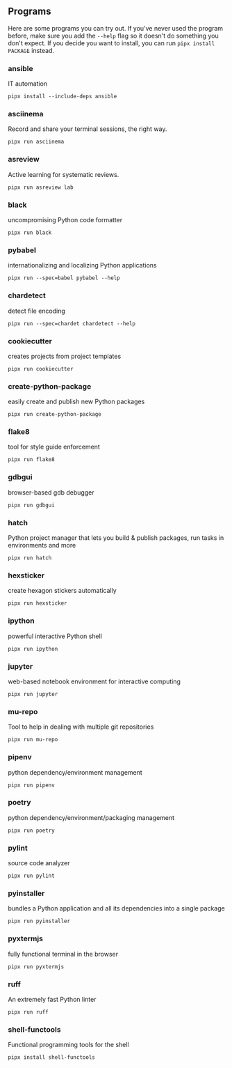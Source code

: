 ## Programs

Here are some programs you can try out. If you've never used the program before, make sure you add the `--help` flag so it doesn't do something you don't expect. If you decide you want to install, you can run `pipx install PACKAGE` instead.

### ansible

IT automation

```
pipx install --include-deps ansible
```

### asciinema

Record and share your terminal sessions, the right way.

```
pipx run asciinema
```

### asreview

Active learning for systematic reviews.

```
pipx run asreview lab
```

### black

uncompromising Python code formatter

```
pipx run black
```

### pybabel

internationalizing and localizing Python applications

```
pipx run --spec=babel pybabel --help
```

### chardetect

detect file encoding

```
pipx run --spec=chardet chardetect --help
```

### cookiecutter

creates projects from project templates

```
pipx run cookiecutter
```

### create-python-package

easily create and publish new Python packages

```
pipx run create-python-package
```

### flake8

tool for style guide enforcement

```
pipx run flake8
```

### gdbgui

browser-based gdb debugger

```
pipx run gdbgui
```

### hatch

Python project manager that lets you build & publish packages, run tasks in environments and more

```
pipx run hatch
```

### hexsticker

create hexagon stickers automatically

```
pipx run hexsticker
```

### ipython

powerful interactive Python shell

```
pipx run ipython
```

### jupyter

web-based notebook environment for interactive computing

```
pipx run jupyter
```

### mu-repo

Tool to help in dealing with multiple git repositories

```
pipx run mu-repo
```

### pipenv

python dependency/environment management

```
pipx run pipenv
```

### poetry

python dependency/environment/packaging management

```
pipx run poetry
```

### pylint

source code analyzer

```
pipx run pylint
```

### pyinstaller

bundles a Python application and all its dependencies into a single package

```
pipx run pyinstaller
```

### pyxtermjs

fully functional terminal in the browser  

```
pipx run pyxtermjs
```

### ruff

An extremely fast Python linter

```
pipx run ruff
```

### shell-functools

Functional programming tools for the shell

```
pipx install shell-functools
```
